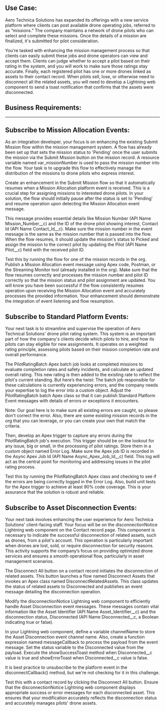 Use Case:
---------

Aero Technica Solutions has expanded its offerings with a new service platform where clients can post available drone operating jobs, referred to as “missions.” The company maintains a network of drone pilots who can select and complete these missions. Once the details of a mission are finalized, it's submitted for pilot consideration.

You're tasked with enhancing the mission management process so that clients can easily submit these jobs and drone operators can view and accept them. Clients can judge whether to accept a pilot based on their rating in the system, and you will work to make sure those ratings stay accurate. Finally, each registered pilot has one or more drones linked as assets to their contact record. When pilots sell, lose, or otherwise need to disconnect all the related assets, you will need to develop a Lightning web component to send a toast notification that confirms that the assets were disconnected. 

Business Requirements:
----------------------
-----------------------
Subscribe to Mission Allocation Events:
---------------------------------------

As an integration developer, your focus is on enhancing the existing Submit Mission flow within the mission management system. A flow has already been set up that sets the mission status to 'Pending' once the user submits the mission via the Submit Mission button on the mission record. A resource variable named var_missionNumber is used to pass the mission number into the flow. Your task is to upgrade this flow to effectively manage the distribution of the missions to drone pilots who express interest.

Create an enhancement in the Submit Mission flow so that it automatically resumes when a Mission Allocation platform event is received. This is a crucial step for assigning missions to interested drone pilots. In your solution, the flow should initially pause after the status is set to 'Pending' and resume operation upon detecting the Mission Allocation event message.

This message provides essential details like Mission Number (API Name Mission_Number__c) and the ID of the drone pilot showing interest, Contact Id (API Name Contact_Id__c). Make sure the mission number in the event message is the same as the mission number that is passed into the flow. When the flow resumes, it should update the mission's status to Picked and assign the mission to the correct pilot by updating the Pilot (API Name Pilot__c) field with the received pilot ID.

Test this by running the flow for one of the mission records in the org. Publish a Mission Allocation event message using Apex code, Postman, or the Streaming Monitor tool (already installed in the org). Make sure that the flow resumes correctly and processes the mission number and pilot ID correctly so that the mission status and pilot assignment are updated. You will know you have been successful if the flow consistently resumes operation upon receiving the Mission Allocation event and accurately processes the provided information. Your enhancement should demonstrate the integration of event listening and flow resumption. 

Subscribe to Standard Platform Events:
-------------------------------------

Your next task is to streamline and supervise the operation of Aero Technical Solutions' drone pilot rating system. This system is an important part of how the company's clients decide which pilots to hire, and how its pilots can stay eligible for new assignments. It operates on a weighted rating principle, assessing pilots based on their mission completion rate and overall performance.

The PilotRatingBatch Apex batch job looks at completed missions to evaluate completion rates and safety incidents, and calculate an updated overall rating. This new rating is then added to the existing rate to reflect the pilot's current standing. But here’s the twist: The batch job responsible for these calculations is currently experiencing errors, and the company needs your expertise to log the error into a custom object. Adjust the PilotRatingBatch batch Apex class so that it can publish Standard Platform Event messages with details of errors or exceptions it encounters. 

Note: Our goal here is to make sure all existing errors are caught, so please don't correct the error. Also, there are some existing mission records in the org that you can leverage, or you can create your own that match the criteria.

Then, develop an Apex trigger to capture any errors during the PilotRatingBatch job's execution. This trigger should be on the lookout for any issue, big or small, in the processing of pilot ratings. Store them in a custom object named Error Log. Make sure the Apex job ID is recorded in the Async Apex Job Id (API Name Async_Apex_Job_Id__c) field. This log will act as the central point for monitoring and addressing issues in the pilot rating process.

Test this by running the PilotRatingBatch Apex class and checking to see if the errors are being correctly logged in the Error Log. Also, build unit tests for the Apex trigger to achieve at least 90% code coverage. This is your assurance that the solution is robust and reliable.

Subscribe to Asset Disconnection Events:
---------------------------------------

Your next task involves enhancing the user experience for Aero Technica Solutions' client-facing staff. Your focus will be on the disconnectionNotice Lightning web component on the Contact record page. This component is necessary to indicate the successful disconnection of related assets, such as drones, from a pilot's account. This operation is particularly important when drones are lost, sold, or require disconnection for security reasons. This activity supports the company’s focus on providing optimized drone services and ensures a smooth operational flow, particularly in asset management scenarios.

The Disconnect All button on a contact record initiates the disconnection of related assets. This button launches a flow named Disconnect Assets that invokes an Apex class named DisconnectRelatedAssets. This class updates the status of related assets to Disconnected and publishes an event message detailing the disconnection operation.

Modify the disconnectionNotice Lightning web component to efficiently handle Asset Disconnection event messages. These messages contain vital information like the Asset Identifier (API Name Asset_Identifier__c) and the disconnection status, Disconnected (API Name Disconnected__c, a Boolean indicating true or false).

In your Lightning web component, define a variable channelName to store the Asset Disconnection event channel name. Also, create a function expression named messageCallback to process the payload from the event message. Set the status variable to the Disconnected value from the payload. Execute the showSuccessToast method when Disconnected__c value is true and showErrorToast when Disconnected__c value is false.

It is best practice to unsubscribe to the platform event in the disconnectCallback() method, but we're not checking for it in this challenge.

Test this with a contact record by clicking the Disconnect All button. Ensure that the disconnectionNotice Lightning web component displays appropriate success or error messages for each disconnected asset. This ensures that your modification accurately reflects the disconnection status and accurately manages pilots' drone assets.

